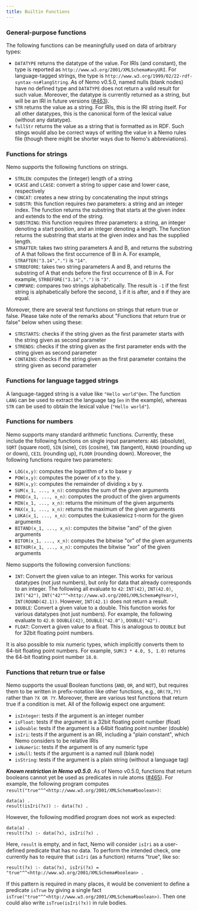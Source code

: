 ```yaml
---
title: Builtin Functions
---
```



### General-purpose functions

The following functions can be meaningfully used on data of arbitrary types:
- `DATATYPE` returns the datatype of the value. For IRIs (and constant), the type is reported as `http://www.w3.org/2001/XMLSchema#anyURI`. For language-tagged strings, the type is `http://www.w3.org/1999/02/22-rdf-syntax-ns#langString`. As of Nemo v0.5.0, named nulls (blank nodes) have no defined type and `DATATYPE` does not return a valid result for such value. Moreover, the datatype is currently returned as a string, but will be an IRI in future versions ([#463](https://github.com/knowsys/nemo/issues/463)).
- `STR` returns the value as a string. For IRIs, this is the IRI string itself. For all other datatypes, this is the canonical form of the lexical value (without any datatype).
- `fullStr` returns the value as a string that is formatted as in RDF. Such stings would also be correct ways of writing the value in a Nemo rules file (though there might be shorter ways due to Nemo's abbreviations).

### Functions for strings

Nemo supports the following functions on strings.
- `STRLEN`: computes the (integer) length of a string
- `UCASE` and `LCASE`: convert a string to upper case and lower case, respectively
- `CONCAT`: creates a new string by concatenating the input strings
- `SUBSTR`: this function requires *two* parameters: a string and an integer index. The function returns the substring
that starts at the given index and extends to the end of the string.
- `SUBSTRING`: this function requires *three* parameters: a string, an integer denoting a start position, and an integer denoting a length. The function returns the substring that starts at the given index and has the supplied length.
- `STRAFTER`: takes two string parameters A and B, and returns the substring of A that follows the first occurrence of B in A. For example, `STRAFTER("3.14",".")` is `"14"`.
- `STRBEFORE`: takes two string parameters A and B, and returns the substring of A that ends before the first occurrence of B in A. For example, `STRBEFORE("3.14",".")` is `"3"`.
- `COMPARE`: compares two strings alphabetically. The result is `-1` if the first string is alphabetically before the second, `1` if it is after, and `0` if they are equal.

Moreover, there are several test functions on strings that return true or false. Please take note of the remarks about "Functions that return true or false" below when using these:

- `STRSTARTS`: checks if the string given as the first parameter starts with the string given as second parameter
- `STRENDS`: checks if the string given as the first parameter ends with the string given as second parameter
- `CONTAINS`: checks if the string given as the first parameter contains the string given as second parameter

### Functions for language tagged strings

A language-tagged string is a value like `"Hello world"@en`. The function `LANG` can be used to extract the language tag (`en` in the example), whereas `STR` can be used to obtain the lexical value (`"Hello world"`).

### Functions for numbers

Nemo supports many standard arithmetic functions. Currently, these include the following functions on single input parameters:
`ABS` (absolute), `SQRT` (square root), `SIN` (sine), `COS` (cosine), `TAN` (tangent), `ROUND` (rounding up or down), `CEIL` (rounding up), `FLOOR` (rounding down). Moreover, the following functions require two parameters:
- `LOG(x,y)`: computes the logarithm of x to base y
- `POW(x,y)`: computes the power of x to the y.
- `REM(x,y)`: computes the remainder of dividing x by y.
- `SUM(x_1, ..., x_n)`: computes the sum of the given arguments
- `PROD(x_1, ..., x_n)`: computes the product of the given arguments
- `MIN(x_1, ..., x_n)`: returns the minimum of the given arguments
- `MAX(x_1, ..., x_n)`: returns the maximum of the given arguments
- `LUKA(x_1, ..., x_n)`: computes the Łukasiewicz t-norm for the given arguments
- `BITAND(x_1, ..., x_n)`: computes the bitwise "and" of the given arguments
- `BITOR(x_1, ..., x_n)`: computes the bitwise "or" of the given arguments
- `BITXOR(x_1, ..., x_n)`: computes the bitwise "xor" of the given arguments

Nemo supports the following conversion functions:
- `INT`: Convert the given value to an integer. This works for various datatypes (not just numbers), but only for data that already corresponds to an integer. The following all evaluate to `42`: `INT(42)`, `INT(42.0)`, `INT("42")`, `INT("42"^^<http://www.w3.org/2001/XMLSchema#gYear>)`, `INT(ROUND(42.1))`. However, `INT(42.1)` does not return a result.
- `DOUBLE`: Convert a given value to a double. This function works for various datatypes (not just numbers). For example, the following evaluate to `42.0`: `DOUBLE(42)`, `DOUBLE("42.0")`, `DOUBLE("42").`
- `FLOAT`: Convert a given value to a float. This is analogous to `DOUBLE` but for 32bit floating point numbers.

It is also possible to mix numeric types, which implicitly converts them to 64-bit floating point numbers. For example, `SUM(3 * 4.0, 5, 1.0)` returns the 64-bit floating point number `18.0`.

### Functions that return true or false

Nemo supports the usual Boolean functions (`AND`, `OR`, and `NOT`), but requires them to be written in prefix-notation like other functions, e.g., `OR(?X,?Y)` rather than `?X OR ?Y`. Moreover, there are various test functions that return true if a condition is met. All of the followig expect one argument:

- `isInteger`: tests if the argument is an integer number
- `isFloat`: tests if the argument is a 32bit floating point number (float)
- `isDouble`: tests if the argument is a 64bit floating point number (double)
- `isIri`: tests if the argument is an IRI, including a "plain constant", which Nemo considers to be relative IRIs
- `isNumeric`: tests if the argument is of any numeric type
- `isNull`: tests if the argument is a named null (blank node)
- `isString`: tests if the argument is a plain string (without a language tag)

***Known restriction in Nemo v0.5.0.*** As of Nemo v0.5.0, functions that return booleans cannot yet be used as predicates in rule atoms ([#465](https://github.com/konwsys/nemo/issues/465)).
For example, the following program computes `result("true"^^<http://www.w3.org/2001/XMLSchema#boolean>)`:

```
data(a) .
result(isIri(?x)) :- data(?x) .
```

However, the following modified program does not work as expected:

```
data(a) .
result(?x) :- data(?x), isIri(?x) .
```

Here, `result` is empty, and in fact, Nemo will consider `isIri` as a user-defined predicate that has no data.
To perform the intended check, one currently has to require that `isIri` (as a function) returns "true", like so:

```
result(?x) :- data(?x), isIri(?x) = "true"^^<http://www.w3.org/2001/XMLSchema#boolean> .
```

If this pattern is required in many places, it would be convenient to define a predicate `isTrue` by giving a single fact `isTrue("true"^^<http://www.w3.org/2001/XMLSchema#boolean>)`. Then one could also write `isTrue(isIri(?x))` in rule bodies.
